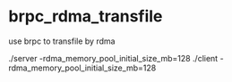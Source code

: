 # brpc_rdma_transfile
use brpc to transfile by rdma

./server -rdma_memory_pool_initial_size_mb=128
./client -rdma_memory_pool_initial_size_mb=128

